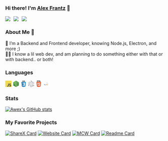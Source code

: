 ### Hi there! I'm [Alex Frantz](https://twitter.com/_awexx) 👋
<a href="https://twitter.com/_awexx">
  <img align="left" width="26px" src="https://cdn.jsdelivr.net/npm/simple-icons@v3/icons/twitter.svg" />
</a>
<a href="mailto:alex@plaguecraft.xyz">
  <img align="left" width="26px" src="https://cdn.jsdelivr.net/npm/simple-icons@v3/icons/gmail.svg" />
</a>
<a href="https://awexxx.xyz/discord">
  <img align="left" width="26px" src="https://cdn.jsdelivr.net/npm/simple-icons@v3/icons/discord.svg" />
 </a>

<br />

### About Me 🚀
🌱 I’m a Backend and Frontend developer, knowing Node.js, Electron, and more ;) </br>
👨‍💻  I know a lil web dev, and am planning to do something either with that or with backend.. or both! </br>

### Languages
<code><img height="20" src="https://raw.githubusercontent.com/github/explore/80688e429a7d4ef2fca1e82350fe8e3517d3494d/topics/javascript/javascript.png"></code>
<code><img height="20" src="https://raw.githubusercontent.com/github/explore/80688e429a7d4ef2fca1e82350fe8e3517d3494d/topics/nodejs/nodejs.png"></code>
<code><img height="20" src="https://raw.githubusercontent.com/github/explore/80688e429a7d4ef2fca1e82350fe8e3517d3494d/topics/css/css.png"></code>
<code><img height="20" src="https://raw.githubusercontent.com/github/explore/80688e429a7d4ef2fca1e82350fe8e3517d3494d/topics/electron/electron.png"></code>
<code><img height="20" src="https://raw.githubusercontent.com/github/explore/80688e429a7d4ef2fca1e82350fe8e3517d3494d/topics/html/html.png"></code>
<code><img height="20" src="https://raw.githubusercontent.com/github/explore/80688e429a7d4ef2fca1e82350fe8e3517d3494d/topics/mysql/mysql.png"></code>

### Stats
[![Awex's GitHub stats](https://github-readme-stats.vercel.app/api?username=awexxx&theme=dark)](https://github.com/anuraghazra/github-readme-stats)

### My Favorite Projects
[![ShareX Card](https://github-readme-stats.vercel.app/api/pin/?username=awexxx&repo=sharex-express&theme=dark)](https://github.com/anuraghazra/github-readme-stats)
[![Website Card](https://github-readme-stats.vercel.app/api/pin/?username=awexxx&repo=awexxx.github.io&theme=dark)](https://github.com/anuraghazra/github-readme-stats)
[![MCW Card](https://github-readme-stats.vercel.app/api/pin/?username=awexxx&repo=medal-clip-webhook&theme=dark)](https://github.com/anuraghazra/github-readme-stats)
[![Readme Card](https://github-readme-stats.vercel.app/api/pin/?username=plaguecraft-team&repo=plaguecraftbot&theme=dark)](https://github.com/anuraghazra/github-readme-stats)


